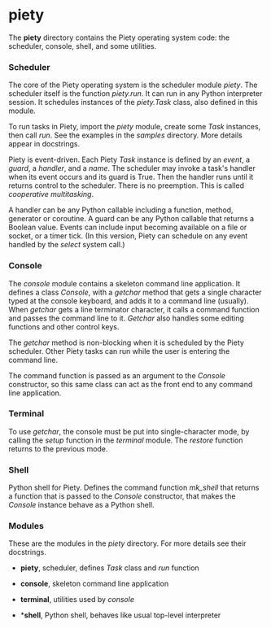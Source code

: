 piety
=====

The **piety** directory contains the Piety operating system code: the
scheduler, console, shell, and some utilities.

### Scheduler ###

The core of the Piety operating system is the scheduler module *piety*.
The scheduler itself is the function *piety.run*. It can run in any
Python interpreter session.  It schedules instances of the
*piety.Task* class, also defined in this module.

To run tasks in Piety, import the *piety* module, create some *Task*
instances, then call *run*.  See the examples in the *samples*
directory.  More details appear in docstrings.

Piety is event-driven.  Each Piety *Task* instance is defined by an
*event*, a *guard*, a *handler*, and a *name*.  The scheduler may
invoke a task's handler when its event occurs and its guard is True.
Then the handler runs until it returns control to the scheduler.
There is no preemption.  This is called *cooperative multitasking*.

A handler can be any Python callable including a function, method,
generator or coroutine.  A guard can be any Python callable that
returns a Boolean value.  Events can include input becoming available
on a file or socket, or a timer tick. (In this version, Piety can
schedule on any event handled by the *select* system call.)

### Console ###

The *console* module contains a skeleton command line application.
It defines a class *Console*, with a *getchar* method that gets a single
character typed at the console keyboard, and adds it to a command line
(usually).  When *getchar* gets a line terminator character, it calls a
command function and passes the command line to it.  *Getchar* also
handles some editing functions and other control keys.

The *getchar* method is non-blocking when it is scheduled by the Piety
scheduler.  Other Piety tasks can run while the user is entering the
command line.

The command function is passed as an argument to the *Console*
constructor, so this same class can act as the front end to any
command line application.

### Terminal ###

To use *getchar*, the console must be put into single-character mode,
by calling the *setup* function in the *terminal* module.  The
*restore* function returns to the previous mode.

### Shell ###

Python shell for Piety.  Defines the command function *mk_shell* that
returns a function that is passed to the *Console* constructor, that
makes the *Console* instance behave as a Python shell.

### Modules ###

These are the modules in the *piety* directory.  For more details see
their docstrings.

- **piety**, scheduler, defines *Task* class and *run* function

- **console**, skeleton command line application

- **terminal**, utilities used by *console*

- ***shell**, Python shell, behaves like usual top-level interpreter

